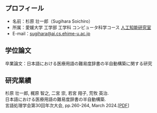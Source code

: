 ## プロフィール
- 名前：杉原 壮一郎（Sugihara Soichiro）
- 所属：愛媛大学 工学部 工学科 コンピュータ科学コース [人工知能研究室](https://sites.google.com/view/ehime-nlp/)
- E-mail：sugihara@ai.cs.ehime-u.ac.jp

## 学位論文
卒業論文：日本語における医療用語の難易度辞書の半自動構築に関する研究

## 研究業績
杉原 壮一郎, 梶原 智之, 二宮 崇, 若宮 翔子, 荒牧 英治. <br>
  日本語における医療用語の難易度辞書の半自動構築. <br>
  言語処理学会第30回年次大会, pp.260-264, March 2024.[[PDF](https://www.anlp.jp/proceedings/annual_meeting/2024/pdf_dir/P1-22.pdf)]


<!--
**SugiSou10/SugiSou10** is a ✨ _special_ ✨ repository because its `README.md` (this file) appears on your GitHub profile.

Here are some ideas to get you started:

- 🔭 I’m currently working on ...
- 🌱 I’m currently learning ...
- 👯 I’m looking to collaborate on ...
- 🤔 I’m looking for help with ...
- 💬 Ask me about ...
- 📫 How to reach me: ...
- 😄 Pronouns: ...
- ⚡ Fun fact: ...
-->

